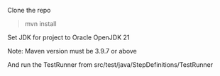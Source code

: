Clone the repo

> mvn install

Set JDK for project to Oracle OpenJDK 21

Note: 
Maven version must be 3.9.7 or above

And run the TestRunner from src/test/java/StepDefinitions/TestRunner
